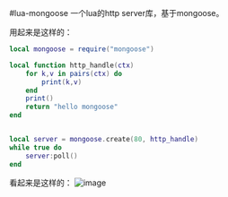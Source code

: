 #lua-mongoose
一个lua的http server库，基于mongoose。

用起来是这样的：
```lua
local mongoose = require("mongoose")

local function http_handle(ctx)
	for k,v in pairs(ctx) do
		print(k,v)
	end
	print()
	return "hello mongoose"
end


local server = mongoose.create(80, http_handle)
while true do
	server:poll()
end
```
看起来是这样的：
![image](https://raw.githubusercontent.com/shuax/lua-mongoose/master/screenshot.png)